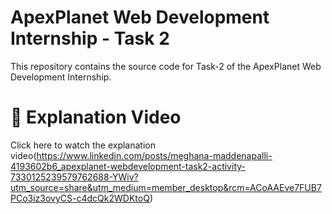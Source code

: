# ApexPlanet Web Development Internship - Task 2
This repository contains the source code for Task-2 of the ApexPlanet Web Development Internship.

# 🔗 Explanation Video
Click here to watch the explanation video(https://www.linkedin.com/posts/meghana-maddenapalli-4193602b6_apexplanet-webdevelopment-task2-activity-7330125239579762688-YWiv?utm_source=share&utm_medium=member_desktop&rcm=ACoAAEve7FUB7PCo3iz3ovyCS-c4dcQk2WDKtoQ)
